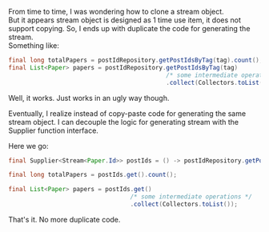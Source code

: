 From time to time, I was wondering how to clone a stream object.<br>
But it appears stream object is designed as 1 time use item, it does not support copying.
So, I ends up with duplicate the code for generating the stream.<br>
Something like:

``` java
final long totalPapers = postIdRepository.getPostIdsByTag(tag).count();
final List<Paper> papers = postIdRepository.getPostIdsByTag(tag)
                                            /* some intermediate operations */
                                            .collect(Collectors.toList());
```

Well, it works. Just works in an ugly way though. <br>

Eventually, I realize instead of copy-paste code for generating the same stream object.
I can decouple the logic for generating stream with the Supplier function interface.

Here we go:

``` java
final Supplier<Stream<Paper.Id>> postIds = () -> postIdRepository.getPostIdsByTag(tag);

final long totalPapers = postIds.get().count();

final List<Paper> papers = postIds.get()
                                  /* some intermediate operations */
                                  .collect(Collectors.toList());
``` 

That's it. No more duplicate code.
<!--eof-->